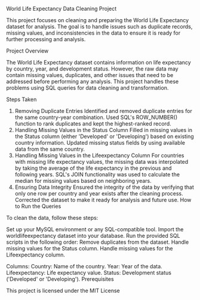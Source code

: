 World Life Expectancy Data Cleaning Project

This project focuses on cleaning and preparing the World Life Expectancy dataset for analysis. The goal is to handle issues such as duplicate records, missing values, and inconsistencies in the data to ensure it is ready for further processing and analysis.

Project Overview

The World Life Expectancy dataset contains information on life expectancy by country, year, and development status. However, the raw data may contain missing values, duplicates, and other issues that need to be addressed before performing any analysis. This project handles these problems using SQL queries for data cleaning and transformation.

Steps Taken

1. Removing Duplicate Entries
Identified and removed duplicate entries for the same country-year combination.
Used SQL's ROW_NUMBER() function to rank duplicates and kept the highest-ranked record.
2. Handling Missing Values in the Status Column
Filled in missing values in the Status column (either 'Developed' or 'Developing') based on existing country information.
Updated missing status fields by using available data from the same country.
3. Handling Missing Values in the Lifeexpectancy Column
For countries with missing life expectancy values, the missing data was interpolated by taking the average of the life expectancy in the previous and following years.
SQL's JOIN functionality was used to calculate the median for missing values based on neighboring years.
4. Ensuring Data Integrity
Ensured the integrity of the data by verifying that only one row per country and year exists after the cleaning process.
Corrected the dataset to make it ready for analysis and future use.
How to Run the Queries

To clean the data, follow these steps:

Set up your MySQL environment or any SQL-compatible tool.
Import the worldlifeexpectancy dataset into your database.
Run the provided SQL scripts in the following order:
Remove duplicates from the dataset.
Handle missing values for the Status column.
Handle missing values for the Lifeexpectancy column.


Columns:
Country: Name of the country.
Year: Year of the data.
Lifeexpectancy: Life expectancy value.
Status: Development status ('Developed' or 'Developing').
Prerequisites


This project is licensed under the MIT License

